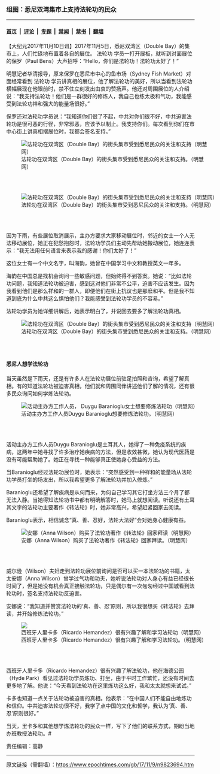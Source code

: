### 组图：悉尼双湾集市上支持法轮功的民众

---

#### [首页](../../../..?n9823694) &nbsp;|&nbsp; [评论](../../../../../epoch-comment?n9823694) &nbsp;|&nbsp; [专题](../../../../../epoch-special?n9823694) &nbsp;|&nbsp; [禁闻](../../../../../epoch-news?n9823694) &nbsp;|&nbsp; [禁书](../../../../../books?n9823694) &nbsp;|&nbsp; [翻墙](https://github.com/gfw-breaker/nogfw/blob/master/README.md?n9823694)


<div class="post_content" id="artbody" itemprop="articleBody">
 <!-- article content begin -->
 <p>
  【大纪元2017年11月10日讯】2017年11月5日，悉尼双湾区（Double Bay）的集市上，人们忙碌地布置着各自的展位。
  <ok href="https://www.epochtimes.com/gb/tag/%E6%B3%95%E8%BD%AE%E5%8A%9F.html">
   法轮功
  </ok>
  学员一打开展板，就听到对面展位的保罗（Paul Bens）大声招呼：“Hello，你们是法轮功！法轮功太好了！”
 </p>
 <p>
  明慧记者华清报导，原来保罗在悉尼市中心的鱼市场（Sydney Fish Market）对面经常看到
  <ok href="https://www.epochtimes.com/gb/tag/%E6%B3%95%E8%BD%AE%E5%8A%9F.html">
   法轮功
  </ok>
  学员讲真相的展位，他了解法轮功的美好，所以当看到法轮功横幅展现在他眼前时，禁不住立刻发出由衷的赞扬声。他还对周围展位的人介绍说：“我支持法轮功！他们是一群很好的修炼人，我自己也练太极和气功，我能感受到法轮功祥和强大的能量场很好。”
 </p>
 <p>
  保罗还对法轮功学员说：“我知道你们很了不起，中共对你们很不好，中共迫害法轮功是很可恶的行径，非常邪恶，应该予以制止。我支持你们。每次看到你们在市中心街上讲真相摆展位时，我都会签名支持。”
 </p>
 <figure aria-describedby="caption-attachment-9823805" class="wp-caption aligncenter" id="attachment_9823805" style="width: 500px">
  <ok href="https://i.epochtimes.com/assets/uploads/2017/11/2017-11-6-sydney-street-fair_01-ss.jpg" target="_blank">
   <img alt="法轮功在双湾区（Double Bay）的街头集市受到悉尼民众的关注和支持（明慧网）" class="size-full wp-image-9823805" src="https://i.epochtimes.com/assets/uploads/2017/11/2017-11-6-sydney-street-fair_01-ss.jpg"/>
  </ok>
  <br/><figcaption class="wp-caption-text" id="caption-attachment-9823805">
   法轮功在双湾区（Double Bay）的街头集市受到悉尼民众的关注和支持。（明慧网）
  </figcaption><br/>
 </figure><br/>
 <figure aria-describedby="caption-attachment-9823806" class="wp-caption aligncenter" id="attachment_9823806" style="width: 600px">
  <ok href="https://i.epochtimes.com/assets/uploads/2017/11/2017-11-6-sydney-street-fair_02.jpg" target="_blank">
   <img alt="法轮功在双湾区（Double Bay）的街头集市受到悉尼民众的关注和支持（明慧网）" class="size-large wp-image-9823806" src="https://i.epochtimes.com/assets/uploads/2017/11/2017-11-6-sydney-street-fair_02-600x322.jpg"/>
  </ok>
  <br/><figcaption class="wp-caption-text" id="caption-attachment-9823806">
   法轮功在双湾区（Double Bay）的街头集市受到悉尼民众的关注和支持。（明慧网）
  </figcaption><br/>
 </figure><br/>
 <p>
  因为下雨，有些展位取消展示，主办方要求大家移动展位时，邻近的女士一个人无法移动展位，她正在犯愁抱怨时，法轮功学员们主动先帮助她搬动展位，她连连表示：“我无法用任何语言来表示我的感谢！你们太好了！”
 </p>
 <p>
  这位女士有一个中文名字，叫海韵，她曾在中国学习中文和教授英文一年多。
 </p>
 <p>
  海韵在中国总是找机会询问一些敏感问题，但始终得不到答案。她说：“比如法轮功问题，我知道法轮功被迫害，感到这对他们非常不公平，迫害不应该发生。因为我看到他们是那么祥和的一群人，即便他们在街上抗议也是那麽和平。但是我不知道到底为什么中共这么惧怕他们？我能感受到法轮功学员的不容易。”
 </p>
 <p>
  法轮功学员为她详细讲解后，她表示明白了，并说回去要多了解法轮功真相。
 </p>
 <figure aria-describedby="caption-attachment-9823808" class="wp-caption aligncenter" id="attachment_9823808" style="width: 600px">
  <ok href="https://i.epochtimes.com/assets/uploads/2017/11/2017-11-6-sydney-street-fair_04.jpg" target="_blank">
   <img alt="法轮功在双湾区（Double Bay）的街头集市受到悉尼民众的关注和支持（明慧网）" class="size-large wp-image-9823808" src="https://i.epochtimes.com/assets/uploads/2017/11/2017-11-6-sydney-street-fair_04-600x359.jpg"/>
  </ok>
  <br/><figcaption class="wp-caption-text" id="caption-attachment-9823808">
   法轮功在双湾区（Double Bay）的街头集市受到悉尼民众的关注和支持。（明慧网）
  </figcaption><br/>
 </figure><br/>
 <h4>
  悉尼人想学法轮功
 </h4>
 <p>
  当天虽然是下雨天，还是有许多人在法轮功展位前驻足拍照和咨询，希望了解真相。有的知道法轮功被迫害真相，他们就和周围同伴讲述他们了解的情况，还有很多民众询问如何学炼法轮功。
 </p>
 <figure aria-describedby="caption-attachment-9823817" class="wp-caption aligncenter" id="attachment_9823817" style="width: 500px">
  <ok href="https://i.epochtimes.com/assets/uploads/2017/11/2017-11-6-sydney-street-fair_05-ss.jpg" target="_blank">
   <img alt="活动主办方工作人员， Duygu Baranioglu女士想要修炼法轮功（明慧网）" class="size-full wp-image-9823817" src="https://i.epochtimes.com/assets/uploads/2017/11/2017-11-6-sydney-street-fair_05-ss.jpg"/>
  </ok>
  <br/><figcaption class="wp-caption-text" id="caption-attachment-9823817">
   活动主办方工作人员Duygu Baranioglu想要修炼法轮功。（明慧网）
  </figcaption><br/>
 </figure><br/>
 <p>
  活动主办方工作人员Duygu Baranioglu是土耳其人，她得了一种免疫系统的疾病，这两年中她寻找了许多治疗她疾病的方法，但是收效甚微，她认为现代医药是没有可能帮助她了。她正在寻找一种能够真正使她身心受益的方法。
 </p>
 <p>
  当Baranioglu经过法轮功展位时，她表示：“突然感受到一种祥和的能量场从法轮功学员打坐的场发出，所以我希望更多了解法轮功并加入修炼。”
 </p>
 <p>
  Baranioglu还希望了解疾病是从何而来，为何自己学习其它打坐方法三个月了都无法入静。当她得知法轮功书中都有明确解答时，她马上就想阅读。听说还有土耳其文字的法轮功主要著作《转法轮》时，她非常高兴，希望赶紧回家去阅读。
 </p>
 <p>
  Baranioglu表示，相信诚念“真、善、忍好，法轮大法好”会对她身心健康有益。
 </p>
 <figure aria-describedby="caption-attachment-9823822" class="wp-caption aligncenter" id="attachment_9823822" style="width: 500px">
  <ok href="https://i.epochtimes.com/assets/uploads/2017/11/2017-11-6-sydney-street-fair_06-ss.jpg" target="_blank">
   <img alt="安娜（Anna Wilson）购买了法轮功著作《转法轮》回家拜读（明慧网）" class="size-full wp-image-9823822" src="https://i.epochtimes.com/assets/uploads/2017/11/2017-11-6-sydney-street-fair_06-ss.jpg"/>
  </ok>
  <br/><figcaption class="wp-caption-text" id="caption-attachment-9823822">
   安娜（Anna Wilson）购买了法轮功著作《转法轮》回家拜读。（明慧网）
  </figcaption><br/>
 </figure><br/>
 <p>
  威尔逊（Wilson）夫妇走到法轮功展位前询问是否可以买一本法轮功的书籍，太太安娜（Anna Wilson）曾学过气功和功夫，她听说法轮功对人身心有益已经很长时间了，但是她没有机会真正接触法轮功，只是偶尔有一次匆匆经过中国城看到法轮功时，签名支持法轮功反迫害。
 </p>
 <p>
  安娜说：“我知道并赞赏法轮功的‘真、善、忍’原则，所以我很想买《转法轮》去拜读，并开始修炼法轮功。”
 </p>
 <figure aria-describedby="caption-attachment-9823825" class="wp-caption aligncenter" id="attachment_9823825" style="width: 500px">
  <ok href="https://i.epochtimes.com/assets/uploads/2017/11/2017-11-6-sydney-street-fair_07-ss.jpg" target="_blank">
   <img alt="西班牙人里卡多（Ricardo Hemandez）很有兴趣了解和学习法轮功（明慧网）" class="size-full wp-image-9823825" src="https://i.epochtimes.com/assets/uploads/2017/11/2017-11-6-sydney-street-fair_07-ss.jpg"/>
  </ok>
  <br/><figcaption class="wp-caption-text" id="caption-attachment-9823825">
   西班牙人里卡多（Ricardo Hemandez）很有兴趣了解和学习法轮功。（明慧网）
  </figcaption><br/>
 </figure><br/>
 <p>
  西班牙人里卡多（Ricardo Hemandez）很有兴趣了解法轮功，他在海德公园（Hyde Park）看见过法轮功学员炼功、打坐，由于平时工作繁忙，还没有时间去更多地了解。他说：“今天看到法轮功在这里炼功这么好，我和太太就想来试试。”
 </p>
 <p>
  卡多也知道一点关于法轮功被迫害的真相。他表示：“在中国人们不能自由地炼功和信仰。中共迫害法轮功很不好，我学了点中国的文化和哲学，我认为‘真、善、忍’原则很好。”
 </p>
 <p>
  当天，里卡多和其他想学炼法轮功的民众一样，写下了他们的联系方式，期盼当地办班教授法轮功。#
 </p>
 <p>
  责任编辑：高静
 </p>
 <!-- article content end -->
 <div id="below_article_ad">
 </div>
</div>


---

原文链接（需翻墙）：https://www.epochtimes.com/gb/17/11/9/n9823694.htm